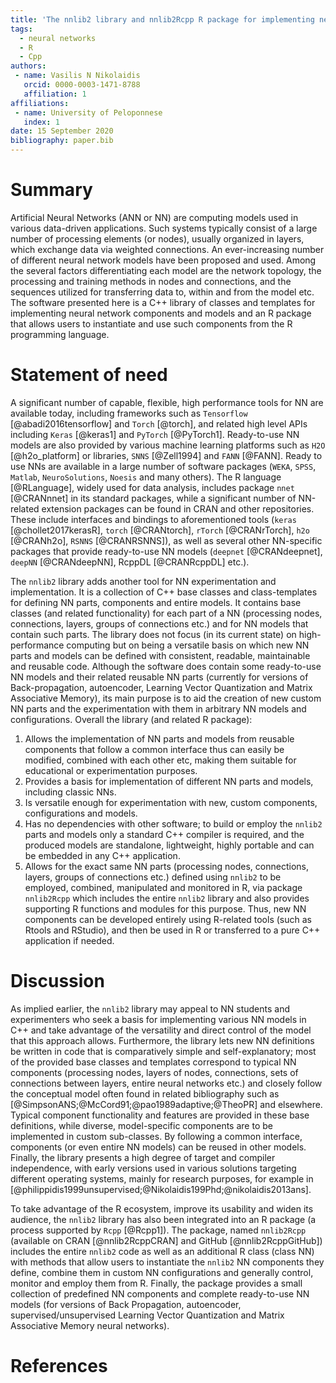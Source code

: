 ```yaml
---
title: 'The nnlib2 library and nnlib2Rcpp R package for implementing neural networks'
tags:
  - neural networks
  - R
  - Cpp
authors:
 - name: Vasilis N Nikolaidis
   orcid: 0000-0003-1471-8788
   affiliation: 1
affiliations:
 - name: University of Peloponnese
   index: 1
date: 15 September 2020
bibliography: paper.bib
---
```


# Summary

Artificial Neural Networks (ANN or NN) are computing models used in various data-driven applications. Such systems typically consist of a large number of processing elements (or nodes), usually organized in layers, which exchange data via weighted connections. An ever-increasing number of different neural network models have been proposed and used. Among the several factors differentiating each model are the network topology, the processing and training methods in nodes and connections, and the sequences utilized for transferring data to, within and from the model etc. The software presented here is a C++ library of classes and templates for implementing neural network components and models and an R package that allows users to instantiate and use such components from the R programming language.

# Statement of need

A significant number of capable, flexible, high performance tools for NN are available today, including frameworks such as `Tensorflow` [@abadi2016tensorflow] and `Torch` [@torch], and related high level APIs including `Keras` [@keras1] and `PyTorch` [@PyTorch1]. Ready-to-use NN models are also provided by various machine learning platforms such as `H2O` [@h2o_platform] or libraries, `SNNS` [@Zell1994] and `FANN` [@FANN]. Ready to use NNs are available in a large number of software packages (`WEKA`, `SPSS`, `Matlab`, `NeuroSolutions`, `Noesis` and many others). The R language [@RLanguage], widely used for data analysis, includes package `nnet` [@CRANnnet] in its standard packages, while a significant number of NN-related extension packages can be found in CRAN and other repositories. These include interfaces and bindings to aforementioned tools (`keras` [@chollet2017kerasR], `torch` [@CRANtorch], `rTorch` [@CRANrTorch], `h2o ` [@CRANh2o], `RSNNS` [@CRANRSNNS]), as well as several other NN-specific packages that provide ready-to-use NN models (`deepnet` [@CRANdeepnet], `deepNN` [@CRANdeepNN], RcppDL [@CRANRcppDL] etc.).

The `nnlib2` library adds another tool for NN experimentation and implementation. It is a collection of C++  base classes and class-templates for defining NN parts, components and entire models. It contains base classes (and related functionality) for each part of a NN (processing nodes, connections, layers, groups of connections etc.) and for NN models that contain such parts. The library does not focus (in its current state) on high-performance computing but on being a versatile basis on which new NN parts and models can be defined with consistent, readable, maintainable and reusable code. Although the software does contain some ready-to-use NN models and their related reusable NN parts (currently for versions of Back-propagation, autoencoder, Learning Vector Quantization and Matrix Associative Memory), its main purpose is to aid the creation of new custom NN parts and the experimentation with them in arbitrary NN models and configurations. Overall the library (and related R package):

1. Allows the implementation of NN parts and models from reusable components that follow a common interface thus can easily be modified, combined with each other etc, making them suitable for educational or experimentation purposes.
2. Provides a basis for implementation of different NN parts and models, including classic NNs.
3. Is versatile enough for experimentation with new, custom components, configurations and models.
4. Has no dependencies with other software; to build or employ the `nnlib2` parts and models only a standard C++ compiler is required, and the produced models are standalone, lightweight, highly portable and can be embedded in any C++ application.
5. Allows for the exact same NN parts (processing nodes, connections, layers, groups of connections etc.) defined using `nnlib2` to be employed, combined, manipulated and monitored in R, via package `nnlib2Rcpp` which includes the entire `nnlib2` library and also provides supporting R functions and modules for this purpose. Thus, new NN components can be developed entirely using R-related tools (such as Rtools and RStudio), and then be used in R or transferred to a pure C++ application if needed.

# Discussion

As implied earlier, the `nnlib2` library may appeal to NN students and experimenters who seek a basis for implementing various NN models in C++ and take advantage of the versatility and direct control of the model that this approach allows. Furthermore, the library lets new NN definitions be written in code that is comparatively simple and self-explanatory; most of the provided base classes and templates correspond to typical NN components (processing nodes, layers of nodes, connections, sets of connections between layers, entire neural networks etc.) and closely follow the conceptual model often found in related bibliography such as [@SimpsonANS;@McCord91;@pao1989adaptive;@TheoPR] and elsewhere. Typical component functionality and features are provided in these base definitions, while diverse, model-specific components are to be implemented in custom sub-classes. By following a common interface, components (or even entire NN models) can be reused in other models. Finally, the library presents a high degree of target and compiler independence, with early versions used in various solutions targeting different operating systems, mainly for research purposes, for example in [@philippidis1999unsupervised;@Nikolaidis199Phd;@nikolaidis2013ans]. 

To take advantage of the R ecosystem, improve its usability and widen its audience, the `nnlib2` library has also been integrated into an R package (a process supported by `Rcpp` [@Rcpp1]). The package, named `nnlib2Rcpp` (available on CRAN [@nnlib2RcppCRAN] and GitHub [@nnlib2RcppGitHub]) includes the entire `nnlib2` code as well as an additional R class (class NN) with methods that allow users to instantiate the `nnlib2` NN components they define, combine them in custom NN configurations and generally control, monitor and employ them from R. Finally, the package provides a small collection of predefined NN components and complete ready-to-use NN models (for versions of Back Propagation, autoencoder, supervised/unsupervised Learning Vector Quantization and Matrix Associative Memory neural networks).

# References
